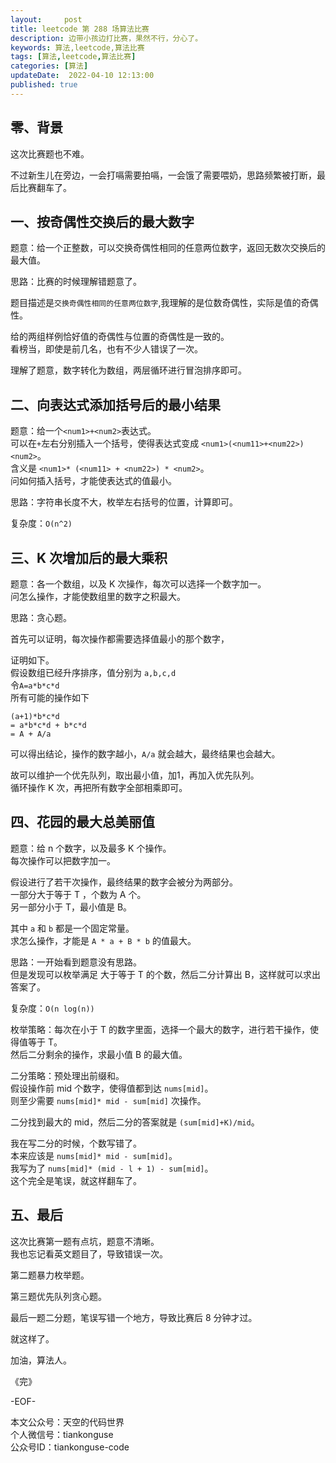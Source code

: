 ```yaml
---   
layout:     post  
title: leetcode 第 288 场算法比赛  
description: 边带小孩边打比赛，果然不行，分心了。       
keywords: 算法,leetcode,算法比赛  
tags: [算法,leetcode,算法比赛]    
categories: [算法]  
updateDate:  2022-04-10 12:13:00  
published: true  
---  
```



## 零、背景  


这次比赛题也不难。  


不过新生儿在旁边，一会打嗝需要拍嗝，一会饿了需要喂奶，思路频繁被打断，最后比赛翻车了。  


## 一、按奇偶性交换后的最大数字


题意：给一个正整数，可以交换奇偶性相同的任意两位数字，返回无数次交换后的最大值。  


思路：比赛的时候理解错题意了。  


题目描述是`交换奇偶性相同的任意两位数字`,我理解的是位数奇偶性，实际是值的奇偶性。  


给的两组样例恰好值的奇偶性与位置的奇偶性是一致的。  
看榜当，即使是前几名，也有不少人错误了一次。  


理解了题意，数字转化为数组，两层循环进行冒泡排序即可。   


## 二、向表达式添加括号后的最小结果  


题意：给一个`<num1>+<num2>`表达式。  
可以在`+`左右分别插入一个括号，使得表达式变成 `<num1>(<num11>+<num22>)<num2>`。  
含义是 `<num1>* (<num11> + <num22>) * <num2>`。  
问如何插入括号，才能使表达式的值最小。  


思路：字符串长度不大，枚举左右括号的位置，计算即可。  


复杂度：`O(n^2)`  



## 三、K 次增加后的最大乘积  


题意：各一个数组，以及 K 次操作，每次可以选择一个数字加一。  
问怎么操作，才能使数组里的数字之积最大。  


思路：贪心题。  


首先可以证明，每次操作都需要选择值最小的那个数字，  


证明如下。  
假设数组已经升序排序，值分别为 `a,b,c,d`  
令`A=a*b*c*d`  
所有可能的操作如下  


```
(a+1)*b*c*d
= a*b*c*d + b*c*d
= A + A/a
```

可以得出结论，操作的数字越小，`A/a` 就会越大，最终结果也会越大。  



故可以维护一个优先队列，取出最小值，加1，再加入优先队列。  
循环操作 K 次，再把所有数字全部相乘即可。  


## 四、花园的最大总美丽值  


题意：给 n 个数字，以及最多 K 个操作。  
每次操作可以把数字加一。  


假设进行了若干次操作，最终结果的数字会被分为两部分。  
一部分大于等于 T ，个数为 A 个。  
另一部分小于 T，最小值是 B。   


其中 `a` 和 `b` 都是一个固定常量。  
求怎么操作，才能是 `A * a + B * b` 的值最大。   


思路：一开始看到题意没有思路。  
但是发现可以枚举满足 大于等于 T 的个数，然后二分计算出 B，这样就可以求出答案了。  


复杂度：`O(n log(n))`  


枚举策略：每次在小于 T 的数字里面，选择一个最大的数字，进行若干操作，使得值等于 T。  
然后二分剩余的操作，求最小值 B 的最大值。  


二分策略：预处理出前缀和。  
假设操作前 mid 个数字，使得值都到达 `nums[mid]`。  
则至少需要 `nums[mid]* mid - sum[mid]` 次操作。  


二分找到最大的 mid，然后二分的答案就是 `(sum[mid]+K)/mid`。  


我在写二分的时候，个数写错了。  
本来应该是 `nums[mid]* mid - sum[mid]`。  
我写为了 `nums[mid]* (mid - l + 1) - sum[mid]`。  
这个完全是笔误，就这样翻车了。  


## 五、最后  


这次比赛第一题有点坑，题意不清晰。  
我也忘记看英文题目了，导致错误一次。  


第二题暴力枚举题。  


第三题优先队列贪心题。  


最后一题二分题，笔误写错一个地方，导致比赛后 8 分钟才过。  


就这样了。  


加油，算法人。  


《完》  


-EOF-  



本文公众号：天空的代码世界  
个人微信号：tiankonguse  
公众号ID：tiankonguse-code  
  

